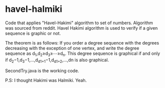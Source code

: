 # havel-halmiki
Code that applies "Havel-Hakimi" algorithm to set of numbers.
Algorithm was sourced from reddit.
Havel Hakimi algorithm is used to verify if a given sequence is graphic or not.

The theorem is as follows:
If you order a degree sequence with the degrees decreasing with the exception of one vertex, and write the degree sequence as 
d<sub>1</sub>,d<sub>2</sub>≥d<sub>3</sub>≥⋯≥d<sub>n</sub>. 
This degree sequence is graphical if and only if 
d<sub>2</sub>−1,d<sub>3</sub>−1,…,d<sub>d1+1</sub>−1,d<sub>d1+2</sub>,…,dn is also graphical.



SecondTry.java is the working code.

P.S: I thought Hakimi was Halmiki. Yeah. 
